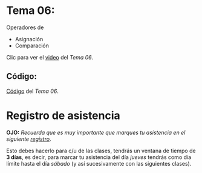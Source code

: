 # __Tema 06:__ 
Operadores de
* Asignación
* Comparación


Clic para ver el [video](https://youtu.be/Akl4V8O9Wvk) del _Tema 06_.


## Código:
[Código](https://github.com/AFIF-UG/Introduccion_a_Python_2022/blob/main/Clase_04/Codigo_Tema_6.ipynb) del _Tema 06_.



# Registro de asistencia
__OJO:__ _Recuerda que es muy importante que marques tu asistencia en el siguiente [registro](https://docs.google.com/forms/d/e/1FAIpQLSe_VK9V04d-omw9icqLhe-REiaC0wunmvFq1_WjCvJ3z8iFEg/viewform?usp=sf_link)_.

Esto debes hacerlo para c/u de las clases, tendrás un ventana de tiempo de __3 días__, es decir, para marcar tu asistencia del día _jueves_ tendrás como día límite hasta el día _sábado_ (y así sucesivamente con las siguientes clases).
